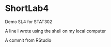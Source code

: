 # ShortLab4
Demo SL4 for STAT302

A line I wrote using the shell on my local computer

A commit from RStudio

